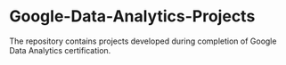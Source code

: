 # Google-Data-Analytics-Projects
The repository contains projects developed during completion of Google Data Analytics certification.
